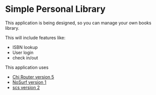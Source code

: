 # Simple Personal Library

This application is being designed, so you can manage your own books library.

This will include features like:
- ISBN lookup
- User login
- check in/out

This application uses
- [Chi Router version 5](https://github.com/go-chi/chi)
- [NoSurf version 1](https://github.com/justinas/nosurf)
- [scs version 2](https://github.com/alexedwards/scs)